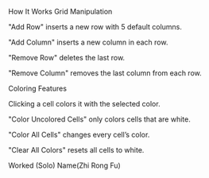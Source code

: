 How It Works
Grid Manipulation

"Add Row" inserts a new row with 5 default columns.

"Add Column" inserts a new column in each row.

"Remove Row" deletes the last row.

"Remove Column" removes the last column from each row.

Coloring Features

Clicking a cell colors it with the selected color.

"Color Uncolored Cells" only colors cells that are white.

"Color All Cells" changes every cell’s color.

"Clear All Colors" resets all cells to white.

Worked (Solo)
Name(Zhi Rong Fu)
